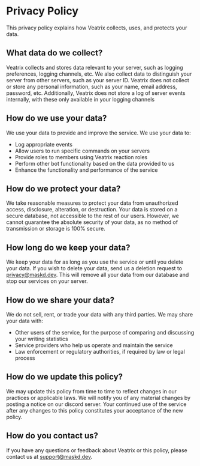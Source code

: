 # Privacy Policy

This privacy policy explains how Veatrix collects, uses, and protects your data.

## What data do we collect?

Veatrix collects and stores data relevant to your server, such as logging preferences, logging channels, etc. We also collect data to distinguish your server from other servers, such as your server ID. Veatrix does not collect or store any personal information, such as your name, email address, password, etc. Additionally, Veatrix does not store a log of server events internally, with these only available in your logging channels

## How do we use your data?

We use your data to provide and improve the service. We use your data to:

- Log appropriate events
- Allow users to run specific commands on your servers
- Provide roles to members using Veatrix reaction roles
- Perform other bot functionality based on the data provided to us
- Enhance the functionality and performance of the service

## How do we protect your data?

We take reasonable measures to protect your data from unauthorized access, disclosure, alteration, or destruction. Your data is stored on a secure database, not accessible to the rest of our users. However, we cannot guarantee the absolute security of your data, as no method of transmission or storage is 100% secure.

## How long do we keep your data?

We keep your data for as long as you use the service or until you delete your data. If you wish to delete your data, send us a deletion request to privacy@maskd.dev. This will remove all your data from our database and stop our services on your server.

## How do we share your data?

We do not sell, rent, or trade your data with any third parties. We may share your data with:

- Other users of the service, for the purpose of comparing and discussing your writing statistics
- Service providers who help us operate and maintain the service
- Law enforcement or regulatory authorities, if required by law or legal process

## How do we update this policy?

We may update this policy from time to time to reflect changes in our practices or applicable laws. We will notify you of any material changes by posting a notice on our discord server. Your continued use of the service after any changes to this policy constitutes your acceptance of the new policy.

## How do you contact us?

If you have any questions or feedback about Veatrix or this policy, please contact us at support@maskd.dev.
